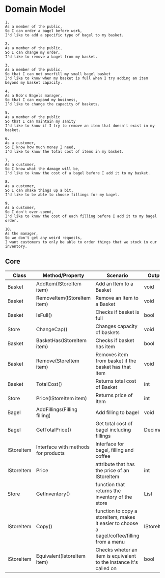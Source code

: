 # Domain Model
```
1.
As a member of the public,
So I can order a bagel before work,
I'd like to add a specific type of bagel to my basket.
```

```
2.
As a member of the public,
So I can change my order,
I'd like to remove a bagel from my basket.
```

```
3.
As a member of the public,
So that I can not overfill my small bagel basket
I'd like to know when my basket is full when I try adding an item beyond my basket capacity.
```

```
4.
As a Bob's Bagels manager,
So that I can expand my business,
I’d like to change the capacity of baskets.
```

```
5.
As a member of the public
So that I can maintain my sanity
I'd like to know if I try to remove an item that doesn't exist in my basket.
```

```
6.
As a customer,
So I know how much money I need,
I'd like to know the total cost of items in my basket.
```

```
7.
As a customer,
So I know what the damage will be,
I'd like to know the cost of a bagel before I add it to my basket.
```

```
8.
As a customer,
So I can shake things up a bit,
I'd like to be able to choose fillings for my bagel.
```

```
9.
As a customer,
So I don't over-spend,
I'd like to know the cost of each filling before I add it to my bagel order.
```

```
10.
As the manager,
So we don't get any weird requests,
I want customers to only be able to order things that we stock in our inventory.
```
## Core
| Class | Method/Property | Scenario | Output |
|-------|-----------------|----------|--------|
| Basket | AddItem(IStoreItem item) | Add an Item to a Basket | void |
| Basket | RemoveItem(IStoreItem item) | Remove an Item to a Basket | void |
| Basket | IsFull() | Checks if basket is full | bool |
| Store | ChangeCap() | Changes capacity of baskets | void |
| Basket | BasketHas(IStoreItem item) | Checks if basket has item | bool |
| Basket | Remove(StoreItem item) | Removes item from basket if the basket has that item | void |
| Basket | TotalCost() | Returns total cost of Basket | int | 
| Store | Price(IStoreItem item) | Returns price of Item | int | <!-- This method is relevant for both user story 9 and 7 -->
| Bagel | AddFillings(Filling filling)  | Add filling to bagel | void |
| Bagel | GetTotalPrice()  | Get total cost of bagel including fillings | Decimal |
| IStoreItem | Interface with methods for products | Interface for bagel, filling and coffee |  |
| IStoreItem | Price | attribute that has the price of an IStoreItem | int |
| Store | GetInventory() | function that returns the inventory of the store | List<IStoreItem> |
| IStoreItem | Copy() | function to copy a storeItem, makes it easier to choose a bagel/coffee/filling from a menu | IStoreItem |
| IStoreItem | Equivalent(IstoreItem item) | Checks wheter an item is equivalent to the instance it's called on| bool |

